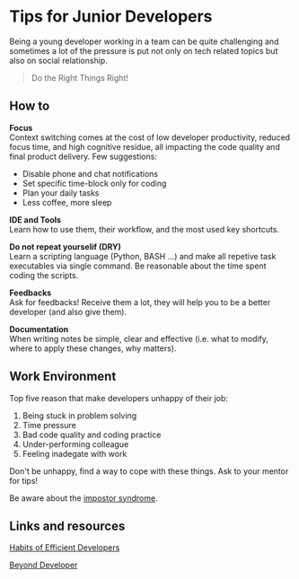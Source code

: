 # Tips for Junior Developers

Being a young developer working in a team can be quite challenging and sometimes a lot of the pressure is put not only on tech related topics but also on social relationship.

> Do the Right Things Right!

## How to

**Focus**  
Context switching comes at the cost of low developer productivity, reduced focus time, and high cognitive residue, all impacting the code quality and final product delivery.
Few suggestions:

+ Disable phone and chat notifications
+ Set specific time-block only for coding
+ Plan your daily tasks
+ Less coffee, more sleep

**IDE and Tools**  
Learn how to use them, their workflow, and the most used key shortcuts.

**Do not repeat yourselif (DRY)**  
Learn a scripting language (Python, BASH ...) and make all repetive task executables via single command.
Be reasonable about the time spent coding the scripts. 

**Feedbacks**  
Ask for feedbacks! Receive them a lot, they will help you to be a better developer (and also give them).

**Documentation**  
When writing notes be simple, clear and effective (i.e. what to modify, where to apply these changes, why matters). 

## Work Environment

Top five reason that make developers unhappy of their job:

1. Being stuck in problem solving
2. Time pressure
3. Bad code quality and coding practice
4. Under-performing colleague
5. Feeling inadegate with work

Don't be unhappy, find a way to cope with these things. Ask to your mentor for tips!

Be aware about the [impostor syndrome](https://en.wikipedia.org/wiki/Impostor_syndrome).

## Links and resources

[Habits of Efficient Developers](https://youtu.be/9-cyC6O81Bk)

[Beyond Developer](https://youtu.be/wYEk0y8LYfg)
